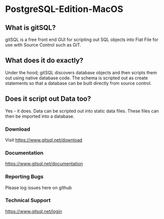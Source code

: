 # PostgreSQL-Edition-MacOS

## What is gitSQL?

gitSQL is a free front end GUI for scripting out SQL objects into Flat File for use with Source Control such as GIT.

## What does it do exactly?

Under the hood; gitSQL discovers database objects and then scripts them out using native database code. The schema is scripted out as create statements so that a database can be built directly from source control.

## Does it script out Data too?

Yes - it does. Data can be scripted out into static data files. These files can then be imported into a database.

### Download
Visit https://www.gitsql.net/download

### Documentation
https://www.gitsql.net/documentation

### Reporting Bugs
Please log issues here on github

### Technical Support
https://www.gitsql.net/login
